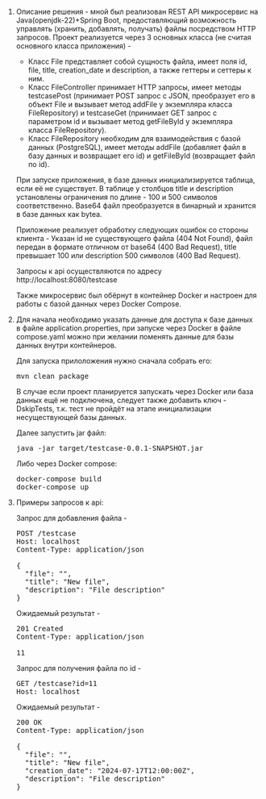 1. Описание решения - мной был реализован REST API микросервис на Java(openjdk-22)+Spring Boot, предоставляющий возможность управлять (хранить, добавлять, получать) файлы посредством HTTP запросов.
   Проект реализуется через 3 основных класса (не считая основного класса приложения) -
   - Класс File представляет собой сущность файла, имеет поля id, file, title, creation_date и description, а также геттеры и сеттеры к ним.
   - Класс FileController принимает HTTP запросы, имеет методы testcasePost (принимает POST запрос с JSON, преобразует его в объект File и вызывает метод addFile у экземпляра класса FileRepository) и testcaseGet (принимает GET запрос с параметром id и вызывает метод getFileById у экземпляра класса FileRepository).
   - Класс FileRepository необходим для взаимодействия с базой данных (PostgreSQL), имеет методы addFile (добавляет файл в базу данных и возвращает его id) и getFileById (возвращает файл по id).

   При запуске приложения, в базе данных инициализируется таблица, если её не существует. В таблице у столбцов title и description установлены ограничения по длине - 100 и 500 символов соответственно. Base64 файл преобразуется в бинарный     и хранится в базе данных как bytea.

   Приложение реализует обработку следующих ошибок со стороны клиента - Указан id не существующего файла (404 Not Found), файл передан в формате отличном от base64 (400 Bad Request), title превышает 100 или description 500 символов (400      Bad Request).
  
   Запросы к api осуществляются по адресу http://localhost:8080/testcase
  
   Также микросервис был обёрнут в контейнер Docker и настроен для работы с базой данных через Docker Compose.

2. Для начала необходимо указать данные для доступа к базе данных в файле application.properties, при запуске через Docker в файле compose.yaml можно при желании поменять данные для базы данных внутри контейнеров.

   Для запуска прилоложения нужно сначала собрать его:
   <pre>
   mvn clean package
   </pre>
   В случае если проект планируется запускать через Docker или база данных ещё не подключена, следует также добавить ключ -DskipTests, т.к. тест не пройдёт на этапе инициализации несуществующей базы данных.
  
   Далее запустить jar файл:
   <pre>
   java -jar target/testcase-0.0.1-SNAPSHOT.jar
   </pre>
  
   Либо через Docker compose:
   <pre>
   docker-compose build
   docker-compose up
   </pre>


3. Примеры запросов к api:

   Запрос для добавления файла -  
   <pre>
   POST /testcase  
   Host: localhost  
   Content-Type: application/json  
  
   {  
     "file": "<base64-encoded file>",  
     "title": "New file",  
     "description": "File description"  
   }  
   </pre>
   Ожидаемый результат -  
   <pre>
   201 Created  
   Content-Type: application/json  
  
   11  
   </pre>
  
   Запрос для получения файла по id -  
   <pre>
   GET /testcase?id=11  
   Host: localhost  
   </pre>
     
   Ожидаемый результат -  
   <pre>
   200 OK  
   Content-Type: application/json  
  
   {  
     "file": "<base64-encoded file>",  
     "title": "New file",  
     "creation_date": "2024-07-17T12:00:00Z",  
     "description": "File description"  
   }  
   </pre>
